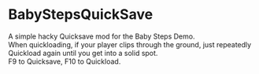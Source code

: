 # BabyStepsQuickSave  
A simple hacky Quicksave mod for the Baby Steps Demo.  
When quickloading, if your player clips through the ground, just repeatedly Quickload again until you get into a solid spot.  
F9 to Quicksave, F10 to Quickload.

